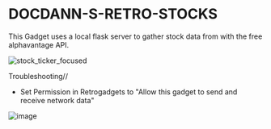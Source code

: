 # DOCDANN-S-RETRO-STOCKS
This Gadget uses a local flask server to gather stock data from with the free alphavantage API.

![stock_ticker_focused](https://user-images.githubusercontent.com/92988409/206476095-4fd486bc-6343-4cee-b825-24ba68a2bfd6.png)

Troubleshooting//

- Set Permission in Retrogadgets to "Allow this gadget to send and receive network data"

![image](https://user-images.githubusercontent.com/92988409/206480133-26f236c1-15ac-4304-80fc-5483c820a1e7.png)
